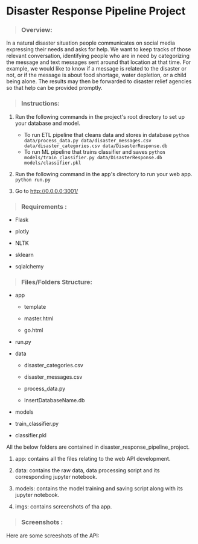 # Disaster Response Pipeline Project


> ### Overview:
In a natural disaster situation people communicates on social media expressing their needs and asks for help. We want to keep tracks of those relevant conversation, identifying people who are in need by categorizing the message and text messages sent around that location at that time. For example, we would like to know if a message is related to the disaster or not, or if the message is about food shortage, water depletion, or a child being alone. The results may then be forwarded to disaster relief agencies so that help can be provided promptly.


> ### Instructions:
1. Run the following commands in the project's root directory to set up your database and model.

    - To run ETL pipeline that cleans data and stores in database
        `python data/process_data.py data/disaster_messages.csv data/disaster_categories.csv data/DisasterResponse.db`
    - To run ML pipeline that trains classifier and saves
        `python models/train_classifier.py data/DisasterResponse.db models/classifier.pkl`

2. Run the following command in the app's directory to run your web app.
    `python run.py`

3. Go to http://0.0.0.0:3001/


> ### Requirements :

* Flask

* plotly

* NLTK

* sklearn

* sqlalchemy


> ### Files/Folders Structure:

* app

  - template

  - master.html  <!--  main page of web app --> 

  - go.html      <!-- classification result page of web app --> 

* run.py         <!--  Flask file that runs app --> 


* data

  - disaster_categories.csv  <!-- data to process   --> 

  - disaster_messages.csv  <!-- data to process --> 

  - process_data.py

  - InsertDatabaseName.db   <!-- database to save clean data to  --> 


* models

 - train_classifier.py

 - classifier.pkl  <!-- saved model   --> 


All the below folders are contained in disaster_response_pipeline_project.

1. app: contains all the files relating to the web API development.

2. data: contains the raw data, data processing script and its corresponding jupyter notebook.

3. models: contains the model training and saving script along with its jupyter notebook.

4. imgs: contains screenshots of tha app.


> ### Screenshots :

Here are some screeshots of the API: